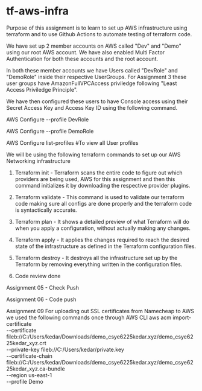 # tf-aws-infra

Purpose of this assignment is to learn to set up AWS infrastructure using terraform and to use
Github Actions to automate testing of terraform code.

We have set up 2 member accounts on AWS called "Dev" and "Demo" using our root AWS account. We have also enabled Multi Factor Authentication for both these accounts and the root account.

In both these member accounts we have Users called "DevRole" and "DemoRole" inside their respective UserGroups. For Assignment 3 these user groups have AmazonFullVPCAccess priviledge following "Least Access Priviledge Principle".

We have then configured these users to have Console access using their Secret Access Key and Access Key ID using the following command.

AWS Configure --profile DevRole

AWS Configure --profile DemoRole

AWS Configure list-profiles #To view all User profiles 

We will be using the following terraform commands to set up our AWS Networking infrastructure

1. Terraform init - Terraform scans the entire code to figure out which providers are being used, AWS for this assignment and then this command initializes it by downloading the respective provider plugins.

2. Terraform validate - This command is used to validate our terraform code making sure all configs are done properly and the terraform code is syntactically accurate.

3. Terraform plan - It shows a detailed preview of what Terraform will do when you apply a configuration, without actually making any changes.

4. Terraform apply - It applies the changes required to reach the desired state of the infrastructure as defined in the Terraform configuration files.

5. Terraform destroy - It destroys all the infrastructure set up by the Terraform by removing everything written in the configuration files.

6. Code review done

Assignment 05 - Check Push

Assignment 06 - Code push

Assignment 09
For uploading out SSL certificates from Namecheap to AWS we used the following commands once through AWS CLI
aws acm import-certificate \
    --certificate fileb://C:/Users/kedar/Downloads/demo_csye6225kedar.xyz/demo_csye6225kedar_xyz.crt \
    --private-key fileb://C:/Users/kedar/private.key \
    --certificate-chain fileb://C:/Users/kedar/Downloads/demo_csye6225kedar.xyz/demo_csye6225kedar_xyz.ca-bundle \
    --region us-east-1 \
    --profile Demo